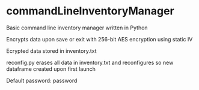 # commandLineInventoryManager
Basic command line inventory manager written in Python

Encrypts data upon save or exit with 256-bit AES encryption using static IV

Ecrypted data stored in inventory.txt

reconfig.py erases all data in inventory.txt and reconfigures so new dataframe created upon first launch

Default password: password
